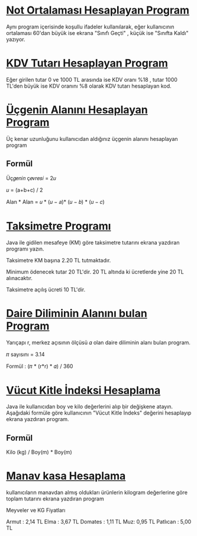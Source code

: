 
# [Not Ortalaması Hesaplayan Program](https://github.com/mehmetsinanmusoglu/JAVA101/tree/main/notOrtHesap)

Aynı program içerisinde koşullu ifadeler kullanılarak, eğer kullanıcının ortalaması 60'dan büyük ise ekrana "Sınıfı Geçti" , küçük ise "Sınıfta Kaldı" yazıyor.

# [KDV Tutarı Hesaplayan Program](https://github.com/mehmetsinanmusoglu/JAVA101/tree/main/kdvHesap)
Eğer girilen tutar 0 ve 1000 TL arasında ise KDV oranı %18 , tutar 1000 TL'den büyük ise KDV oranını %8 olarak KDV tutarı hesaplayan kod.

# [Üçgenin Alanını Hesaplayan Program](https://github.com/mehmetsinanmusoglu/JAVA101/tree/main/UcgenAlan) 
Üç kenar uzunluğunu kullanıcıdan aldığınız üçgenin alanını hesaplayan program
## Formül
Üç𝑔𝑒𝑛𝑖𝑛 ç𝑒𝑣𝑟𝑒𝑠𝑖 = 2𝑢

𝑢 = (a+b+c) / 2

Alan * Alan = 𝑢 * (𝑢 − 𝑎)* (𝑢 − 𝑏) * (𝑢 − 𝑐)
# [Taksimetre Programı](https://github.com/mehmetsinanmusoglu/JAVA101/tree/main/taksimetre)
Java ile gidilen mesafeye (KM) göre taksimetre tutarını ekrana yazdıran programı yazın.

Taksimetre KM başına 2.20 TL tutmaktadır.

Minimum ödenecek tutar 20 TL'dir. 20 TL altında ki ücretlerde yine 20 TL alınacaktır.

Taksimetre açılış ücreti 10 TL'dir.

# [Daire Diliminin Alanını bulan Program](https://github.com/mehmetsinanmusoglu/JAVA101/tree/main/daireDilimAlan)
Yarıçapı r, merkez açısının ölçüsü 𝛼 olan daire diliminin alanı bulan program.

𝜋 sayısını = 3.14

Formül : (𝜋 * (r*r) * 𝛼) / 360
# [Vücut Kitle İndeksi Hesaplama](https://github.com/mehmetsinanmusoglu/JAVA101/tree/main/vucutKitleEndeks)

Java ile kullanıcıdan boy ve kilo değerlerini alıp bir değişkene atayın. Aşağıdaki formüle göre kullanıcının "Vücut Kitle İndeks" değerini hesaplayıp ekrana yazdıran program.
## Formül
Kilo (kg) / Boy(m) * Boy(m)

# [Manav kasa Hesaplama](https://github.com/mehmetsinanmusoglu/JAVA101/tree/main/manavKasa)
kullanıcıların manavdan almış oldukları ürünlerin kilogram değerlerine göre toplam tutarını ekrana yazdıran program

Meyveler ve KG Fiyatları

Armut : 2,14 TL
Elma : 3,67 TL
Domates : 1,11 TL
Muz: 0,95 TL
Patlıcan : 5,00 TL
